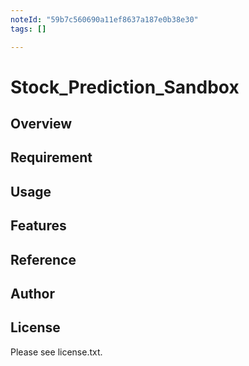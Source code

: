 ```yaml
---
noteId: "59b7c560690a11ef8637a187e0b38e30"
tags: []

---
```


# Stock_Prediction_Sandbox 

## Overview


## Requirement


## Usage


## Features


## Reference


## Author


## License

Please see license.txt.
